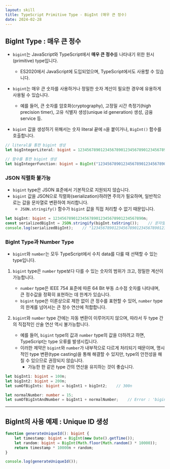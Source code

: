 ```yaml
---
layout: skill
title: TypeScript Primitive Type - BigInt (매우 큰 정수)
date: 2024-02-28
---
```





## BigInt Type : 매우 큰 정수

- `bigint`는 JavaScript와 TypeScript에서 **매우 큰 정수**를 나타내기 위한 원시(primitive) type입니다.
    - ES2020에서 JavaScript에 도입되었으며, TypeScript에서도 사용할 수 있습니다.

- `bigint`는 매우 큰 숫자를 사용하거나 정밀한 숫자 계산이 필요한 경우에 유용하게 사용될 수 있습니다.
    - 예를 들어, 큰 숫자를 암호화(cryptography), 고정밀 시간 측정기(high precision timer), 고유 식별자 생성(unique id generation) 생성, 금융 service 등.

- `bigint` 값을 생성하기 위해서는 숫자 literal 끝에 `n`을 붙이거나, `BigInt()` 함수를 호출합니다.

```typescript
// literal을 통한 bigint 생성
let bigIntegerLiteral: bigint = 1234567890123456789012345678901234567890n;

// 함수를 통한 bigint 생성
let bigIntegerFunction: bigint = BigInt("1234567890123456789012345678901234567890");
```


### JSON 직렬화 불가능

- `bigint` type은 JSON 표준에서 기본적으로 지원되지 않습니다.
- `bigint` 값을 JSON으로 직렬화(serialization)하려면 주의가 필요하며, 일반적으로는 값을 문자열로 변환하여 처리합니다.
    - `JSON.stringify()` 함수가 `bigint` 값을 직접 처리할 수 없기 때문입니다.

```typescript
let bigInt: bigint = 1234567890123456789012345678901234567890n;
const serializedBigInt = JSON.stringify(bigInt.toString());    // 문자열로 변환하여 JSON 직렬화
console.log(serializedBigInt);    // "1234567890123456789012345678901234567890"
```


### BigInt Type과 Number Type

- `bigint`와 `number`는 모두 TypeScript에서 수치 data를 다룰 때 선택할 수 있는 type입니다.

1. `bigint` type은 `number` type보다 다를 수 있는 숫자의 범위가 크고, 정밀한 계산이 가능합니다.
    - `number` type은 IEEE 754 표준에 따른 64 Bit 부동 소수점 숫자를 나타내며, 큰 정수값을 정확히 표현하는 데 한계가 있습니다.
    - `bigint` type은 이론상으로 제한 없이 큰 정수를 표현할 수 있어, `number` type의 한계를 넘어서는 큰 정수 연산에 적합합니다.

2. `bigint`와 `number` type 간에는 자동 변환이 이루어지지 않으며, 따라서 두 type 간의 직접적인 산술 연산 역시 불가능합니다.
    - 예를 들어, `bigint` type의 값과 `number` type의 값을 더하려고 하면, TypeScript는 type 오류를 발생시킵니다.
    - 이러한 제약은 `bigint`와 `number`가 내부적으로 다르게 처리되기 때문이며, 명시적인 type 변환(type casting)을 통해 해결할 수 있지만, type의 안전성을 해칠 수 있으므로 권장되지 않습니다.
        - 가능한 한 같은 type 간의 연산을 유지하는 것이 좋습니다.

```typescript
let bigInt1: bigint = 100n;
let bigInt2: bigint = 200n;
let sumOfBigInts: bigint = bigInt1 + bigInt2;    // 300n

let normalNumber: number = 15;
let sumOfBigIntAndNumber = bigInt1 + normalNumber;    // Error : 'bigint'와 'number'를 더할 수 없음
```




---




## BigInt의 사용 예제 : Unique ID 생성

```typescript
function generateUniqueId(): bigint {
    let timestamp: bigint = BigInt(new Date().getTime());
    let random: bigint = BigInt(Math.floor(Math.random() * 10000));
    return timestamp * 10000n + random;
}

console.log(generateUniqueId());
```
